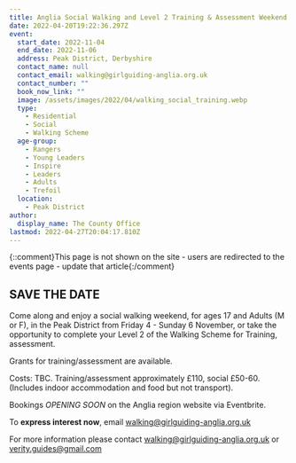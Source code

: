 ```yaml
---
title: Anglia Social Walking and Level 2 Training & Assessment Weekend
date: 2022-04-20T19:22:36.297Z
event:
  start_date: 2022-11-04
  end_date: 2022-11-06
  address: Peak District, Derbyshire
  contact_name: null
  contact_email: walking@girlguiding-anglia.org.uk
  contact_number: ""
  book_now_link: ""
  image: /assets/images/2022/04/walking_social_training.webp
  type:
    - Residential
    - Social
    - Walking Scheme
  age-group:
    - Rangers
    - Young Leaders
    - Inspire
    - Leaders
    - Adults
    - Trefoil
  location:
    - Peak District
author:
  display_name: The County Office
lastmod: 2022-04-27T20:04:17.810Z
---
```

{::comment}This page is not shown on the site - users are redirected to the events page - update that article{:/comment}
## SAVE THE DATE

Come along and enjoy a social walking weekend, for ages 17 and Adults (M or F), in the Peak District from Friday 4 - Sunday 6 November, or take the opportunity to complete your Level 2 of the Walking Scheme for Training, assessment.

Grants for training/assessment are available.

Costs: TBC.  Training/assessment approximately £110, social £50-60. (Includes indoor accommodation and food but not transport).

Bookings *OPENING SOON* on the Anglia region website via Eventbrite.  

To **express interest now**, email <walking@girlguiding-anglia.org.uk>

For more information please contact <walking@girlguiding-anglia.org.uk> or <verity.guides@gmail.com>
